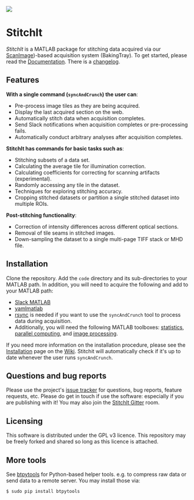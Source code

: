 <img src="https://raw.githubusercontent.com/wiki/SainsburyWellcomeCentre/StitchIt/images/rgb_brain_example.jpg" />

# StitchIt

*StitchIt* is a MATLAB package for stitching data acquired via our [ScanImage](http://scanimage.vidriotechnologies.com/))-based acquisition system (BakingTray).
To get started, please read the [Documentation](https://stitchit.mouse.vision/). 
There is a [changelog](https://raw.githubusercontent.com/SainsburyWellcomeCentre/StitchIt/master/changelog.txt).

## Features

**With a single command (`syncAndCrunch`) the user can**:

- Pre-process image tiles as they are being acquired.
- Display the last acquired section on the web.
- Automatically stitch data when acquisition completes.
- Send Slack notifications when acquisition completes or pre-processing fails. 
- Automatically conduct arbitrary analyses after acquisition completes.


**StitchIt has commands for basic tasks such as**:

- Stitching subsets of a data set.
- Calculating the average tile for illumination correction.
- Calculating coefficients for correcting for scanning artifacts (experimental).
- Randomly accessing any tile in the dataset.
- Techniques for exploring stitching accuracy.
- Cropping stitched datasets or partition a single stitched dataset into multiple ROIs.


**Post-stitching functionality**:

- Correction of intensity differences across different optical sections.
- Removal of tile seams in stitched images.
- Down-sampling the dataset to a single multi-page TIFF stack or MHD file. 


## Installation

Clone the repository. Add the ``code`` directory and its sub-directories to your MATLAB path. In addition, you will need
to acquire the following and add to your MATLAB path:

- [Slack MATLAB](https://github.com/DylanMuir/SlackMatlab)
- [yamlmatlab](https://github.com/raacampbell/yamlmatlab)
- [rsync](http://www.howtogeek.com/135533/how-to-use-rsync-to-backup-your-data-on-linux/) is needed if you want to use the `syncAndCrunch` tool to process data during acquisition. 
- Additionally, you will need the following MATLAB toolboxes: [statistics](https://www.mathworks.com/products/statistics.html), [parallel computing](https://www.mathworks.com/products/parallel-computing.html), and [image processing](https://www.mathworks.com/products/parallel-computing.html). 

If you need more information on the installation procedure, please see the [Installation](https://github.com/BaselLaserMouse/StitchIt/wiki/Installation) page on the [Wiki](https://github.com/BaselLaserMouse/StitchIt/wiki).
Stitchit will automatically check if it's up to date whenever the user runs `syncAndCrunch`.


## Questions and bug reports
Please use the project's [issue tracker](https://github.com/BaselLaserMouse/StitchIt/issues) for questions, bug reports, feature requests, etc.
Please do get in touch if use the software: especially if you are publishing with it!
You may also join the [StitchIt Gitter](https://gitter.im/open-serial-section/stitchit) room. 

## Licensing 
This software is distributed under the GPL v3 licence. This repository may be freely forked and shared so long as this licence is attached.



## More tools
See [btpytools](https://github.com/SainsburyWellcomeCentre/btpytools) for Python-based helper tools. e.g. to compress raw data or send data to a remote server. You may install those via:
```
$ sudo pip install btpytools

```
